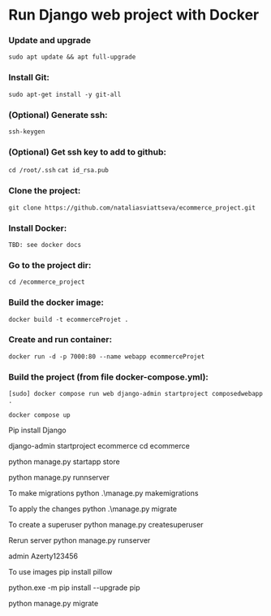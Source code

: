 # Run Django web project with Docker

### Update and upgrade
`sudo apt update && apt full-upgrade
`

### Install Git:
`sudo apt-get install -y git-all`


### (Optional) Generate ssh:
`ssh-keygen`


### (Optional) Get ssh key to add to github: 
`cd /root/.ssh`
`cat id_rsa.pub`


### Clone the project:
`git clone https://github.com/nataliasviattseva/ecommerce_project.git`


### Install Docker:
`TBD: see docker docs`


### Go to the project dir:
`cd /ecommerce_project`


### Build the docker image:
`docker build -t ecommerceProjet .`


### Create and run container:
`docker run -d -p 7000:80 --name webapp ecommerceProjet`


### Build the project (from file docker-compose.yml):
`[sudo] docker compose run web django-admin startproject composedwebapp .`

`docker compose up`









Pip install Django

django-admin startproject ecommerce
cd ecommerce

python manage.py startapp store

python manage.py runnserver

To make migrations
python .\manage.py makemigrations

To apply the changes
python .\manage.py migrate

To create a superuser
 python manage.py createsuperuser 

Rerun server
python manage.py runserver

 admin
 Azerty123456

 To use images
 pip install pillow

 python.exe -m pip install --upgrade pip

python manage.py migrate
